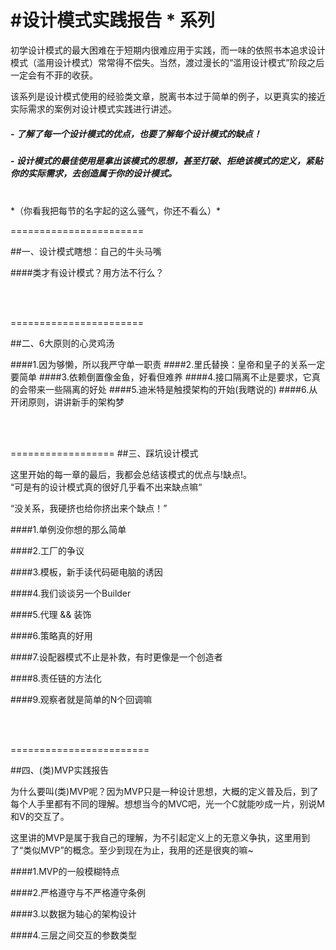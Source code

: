 #设计模式实践报告 * 系列
=========

初学设计模式的最大困难在于短期内很难应用于实践，而一味的依照书本追求设计模式（滥用设计模式）常常得不偿失。当然，渡过漫长的“滥用设计模式”阶段之后一定会有不菲的收获。

该系列是设计模式使用的经验类文章，脱离书本过于简单的例子，以更真实的接近实际需求的案例对设计模式实践进行讲述。


##### - 了解了每一个设计模式的优点，也要了解每个设计模式的缺点！

##### - 设计模式的最佳使用是拿出该模式的思想，甚至打破、拒绝该模式的定义，紧贴你的实际需求，去创造属于你的设计模式。


</br>
*（你看我把每节的名字起的这么骚气，你还不看么）*
</br>

=======================

##一、设计模式瞎想：自己的牛头马嘴

####类才有设计模式？用方法不行么？

</br></br>

=======================



##二、6大原则的心灵鸡汤



####1.因为够懒，所以我严守单一职责
####2.里氏替换：皇帝和皇子的关系一定要简单
####3.依赖倒置像金鱼，好看但难养
####4.接口隔离不止是要求，它真的会带来一些隔离的好处
####5.迪米特是触摸架构的开始(我瞎说的)
####6.从开闭原则，讲讲新手的架构梦

</br></br>

==================
##三、踩坑设计模式

这里开始的每一章的最后，我都会总结该模式的优点与!缺点!。	
“可是有的设计模式真的很好几乎看不出来缺点嘛“ 

“没关系，我硬挤也给你挤出来个缺点！”

####1.单例没你想的那么简单

####2.工厂的争议

####3.模板，新手读代码砸电脑的诱因

####4.我们谈谈另一个Builder

####5.代理 && 装饰

####6.策略真的好用

####7.设配器模式不止是补救，有时更像是一个创造者

####8.责任链的方法化

####9.观察者就是简单的N个回调嘛




</br></br>

========================

##四、(类)MVP实践报告
</br>

为什么要叫(类)MVP呢？因为MVP只是一种设计思想，大概的定义普及后，到了每个人手里都有不同的理解。想想当今的MVC吧，光一个C就能吵成一片，别说M和V的交互了。

这里讲的MVP是属于我自己的理解，为不引起定义上的无意义争执，这里用到了“类似MVP”的概念。至少到现在为止，我用的还是很爽的嘛~

####1.MVP的一般模糊特点

####2.严格遵守与不严格遵守条例

####3.以数据为轴心的架构设计

####4.三层之间交互的参数类型






























